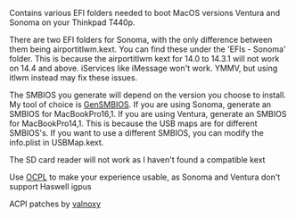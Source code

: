 Contains various EFI folders needed to boot MacOS versions Ventura and Sonoma on your Thinkpad T440p. 

There are two EFI folders for Sonoma, with the only difference between them being airportitlwm.kext. You can find these under the 'EFIs - Sonoma' folder. This is because the airportitlwm kext for 14.0 to 14.3.1 will not work on 14.4 and above. iServices like iMessage won't work. YMMV, but using itlwm instead may fix these issues.

The SMBIOS you generate will depend on the version you choose to install. My tool of choice is [GenSMBIOS](https://github.com/corpnewt/GenSMBIOS). If you are using Sonoma, generate an SMBIOS for MacBookPro16,1. If you are using Ventura, generate an SMBIOS for MacBookPro14,1. This is because the USB maps are for different SMBIOS's. If you want to use a different SMBIOS, you can modify the info.plist in USBMap.kext.

The SD card reader will not work as I haven't found a compatible kext

Use [OCPL](https://github.com/dortania/OpenCore-Legacy-Patcher) to make your experience usable, as Sonoma and Ventura don't support Haswell igpus

ACPI patches by [valnoxy](https://github.com/valnoxy)

